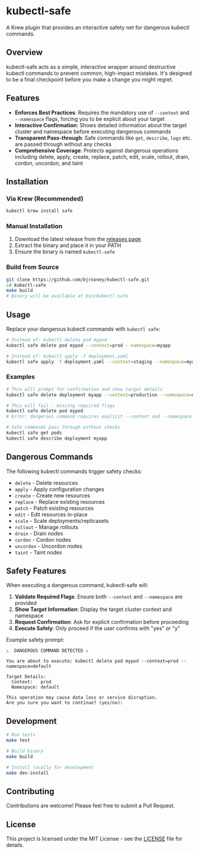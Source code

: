 # kubectl-safe

A Krew plugin that provides an interactive safety net for dangerous kubectl commands.

## Overview

kubectl-safe acts as a simple, interactive wrapper around destructive kubectl commands to prevent common, high-impact mistakes. It's designed to be a final checkpoint before you make a change you might regret.

## Features

- **Enforces Best Practices**: Requires the mandatory use of `--context` and `--namespace` flags, forcing you to be explicit about your target
- **Interactive Confirmation**: Shows detailed information about the target cluster and namespace before executing dangerous commands
- **Transparent Pass-through**: Safe commands like `get`, `describe`, `logs` etc. are passed through without any checks
- **Comprehensive Coverage**: Protects against dangerous operations including delete, apply, create, replace, patch, edit, scale, rollout, drain, cordon, uncordon, and taint

## Installation

### Via Krew (Recommended)

```bash
kubectl krew install safe
```

### Manual Installation

1. Download the latest release from the [releases page](https://github.com/bjrooney/kubectl-safe/releases)
2. Extract the binary and place it in your PATH
3. Ensure the binary is named `kubectl-safe`

### Build from Source

```bash
git clone https://github.com/bjrooney/kubectl-safe.git
cd kubectl-safe
make build
# Binary will be available at bin/kubectl-safe
```

## Usage

Replace your dangerous kubectl commands with `kubectl safe`:

```bash
# Instead of: kubectl delete pod mypod
kubectl safe delete pod mypod --context=prod --namespace=myapp

# Instead of: kubectl apply -f deployment.yaml  
kubectl safe apply -f deployment.yaml --context=staging --namespace=myapp
```

### Examples

```bash
# This will prompt for confirmation and show target details
kubectl safe delete deployment myapp --context=production --namespace=default

# This will fail - missing required flags
kubectl safe delete pod mypod
# Error: dangerous command requires explicit --context and --namespace flag(s)

# Safe commands pass through without checks
kubectl safe get pods
kubectl safe describe deployment myapp
```

## Dangerous Commands

The following kubectl commands trigger safety checks:

- `delete` - Delete resources
- `apply` - Apply configuration changes
- `create` - Create new resources  
- `replace` - Replace existing resources
- `patch` - Patch existing resources
- `edit` - Edit resources in-place
- `scale` - Scale deployments/replicasets
- `rollout` - Manage rollouts
- `drain` - Drain nodes
- `cordon` - Cordon nodes
- `uncordon` - Uncordon nodes  
- `taint` - Taint nodes

## Safety Features

When executing a dangerous command, kubectl-safe will:

1. **Validate Required Flags**: Ensure both `--context` and `--namespace` are provided
2. **Show Target Information**: Display the target cluster context and namespace
3. **Request Confirmation**: Ask for explicit confirmation before proceeding
4. **Execute Safely**: Only proceed if the user confirms with "yes" or "y"

Example safety prompt:

```
⚠️  DANGEROUS COMMAND DETECTED ⚠️

You are about to execute: kubectl delete pod mypod --context=prod --namespace=default

Target Details:
  Context:   prod
  Namespace: default

This operation may cause data loss or service disruption.
Are you sure you want to continue? (yes/no):
```

## Development

```bash
# Run tests
make test

# Build binary
make build

# Install locally for development  
make dev-install
```

## Contributing

Contributions are welcome! Please feel free to submit a Pull Request.

## License

This project is licensed under the MIT License - see the [LICENSE](LICENSE) file for details.
